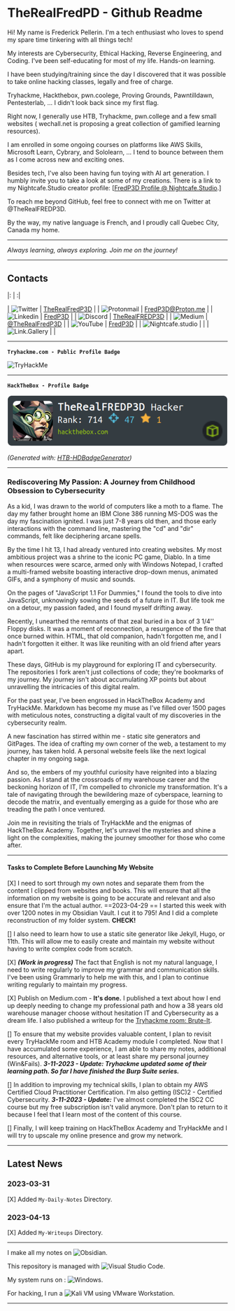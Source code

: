 # TheRealFredPD - Github Readme

Hi!
My name is Frederick Pellerin. I'm a tech enthusiast who loves to spend my spare time tinkering with all things tech!

My interests are Cybersecurity, Ethical Hacking, Reverse Engineering, and Coding. I've been self-educating for most of my life. Hands-on learning. 

I have been studying/training since the day I discovered that it was possible to take online hacking classes, legally and free of charge. 

Tryhackme, Hackthebox, pwn.coolege, Proving Grounds, Pawntilldawn, Pentesterlab, ... I didn't look back since my first flag.

Right now, I generally use HTB, Tryhackme, pwn.college and a few small websites ( wechall.net is proposing a great collection of gamified learning resources).

I am enrolled in some ongoing courses on platforms like AWS Skills, Microsoft Learn, Cybrary, and Sololearn, ... I tend to bounce between them as I come across new and exciting ones.

Besides tech, I've also been having fun toying with AI art generation. I humbly invite you to take a look at some of my creations. There is a link to my Nightcafe.Studio creator profile: [[FredP3D Profile @ Nightcafe.Studio](https://creator.nightcafe.studio/u/Fredp3d).]

To reach me beyond GitHub, feel free to connect with me on Twitter at @TheRealFREDP3D.

By the way, my native language is French, and I proudly call Quebec City, Canada my home.

---

*Always learning, always exploring. Join me on the journey!*

---

## Contacts

|:  |  :|  

|  ![Twitter](https://img.shields.io/badge/Twitter-%231DA1F2.svg?style=for-the-badge&logo=Twitter&logoColor=white) | [TheRealFredP3D](https://twitter.com/TheRealFREDP3D)  |
|  ![Protonmail](https://img.shields.io/badge/ProtonMail-8B89CC?style=for-the-badge&logo=protonmail&logoColor=white) | [FredP3D@Proton.me](mailto:fredp3d@proton.me)  |
|  ![Linkedin](https://img.shields.io/badge/linkedin-%230077B5.svg?style=for-the-badge&logo=linkedin&logoColor=white)  |  [FredP3D](https://linkedin.com/in/FredP3D)  |
|  ![Discord](https://img.shields.io/badge/Discord-%235865F2.svg?style=for-the-badge&logo=discord&logoColor=white)  |  [TheRealFREDP3D](https://discordhub.com/profile/1050577907296256070)  |
|  ![Medium](https://img.shields.io/badge/Medium-12100E?style=for-the-badge&logo=medium&logoColor=white)  |  [@TheRealFredP3D](https://medium.com/@TheRealFREDP3D)  |
|  ![YouTube](https://img.shields.io/badge/YouTube-%23FF0000.svg?style=for-the-badge&logo=YouTube&logoColor=white)  |  [FredP3D](https://www.youtube.com/@FredP3D)  |
|  ![Nightcafe.studio](https://nightcafe.studio/u/FredP3D)  |  |
|  ![Link.Gallery](https://link.gallery/therealfredp3d)  |  |

---


**`Tryhackme.com - Public Profile Badge`**

<img src="https://tryhackme-badges.s3.amazonaws.com/FREDP3D.png" alt="TryHackMe">


---


**`HackTheBox - Profile Badge`**

![HacktheBox Profile Badge](_attachement/HacktheBox%20-%20Profile.png)

*(Generated with: [HTB-HDBadgeGenerator](https://github.com/Flangvik/HTB-HDBadgeGenerator))*

---

### Rediscovering My Passion: A Journey from Childhood Obsession to Cybersecurity

As a kid, I was drawn to the world of computers like a moth to a flame. The day my father brought home an IBM Clone 386 running MS-DOS was the day my fascination ignited. I was just 7-8 years old then, and those early interactions with the command line, mastering the "cd" and "dir" commands, felt like deciphering arcane spells.

By the time I hit 13, I had already ventured into creating websites. My most ambitious project was a shrine to the iconic PC game, Diablo. In a time when resources were scarce, armed only with Windows Notepad, I crafted a multi-framed website boasting interactive drop-down menus, animated GIFs, and a symphony of music and sounds.

On the pages of "JavaScript 1.1 For Dummies," I found the tools to dive into JavaScript, unknowingly sowing the seeds of a future in IT. But life took me on a detour, my passion faded, and I found myself drifting away.

Recently, I unearthed the remnants of that zeal buried in a box of 3 1/4'' Floppy disks. It was a moment of reconnection, a resurgence of the fire that once burned within. HTML, that old companion, hadn't forgotten me, and I hadn't forgotten it either. It was like reuniting with an old friend after years apart.

These days, GitHub is my playground for exploring IT and cybersecurity. The repositories I fork aren't just collections of code; they're bookmarks of my journey. My journey isn't about accumulating XP points but about unravelling the intricacies of this digital realm.

For the past year, I've been engrossed in HackTheBox Academy and TryHackMe. Markdown has become my muse as I've filled over 1500 pages with meticulous notes, constructing a digital vault of my discoveries in the cybersecurity realm.

A new fascination has stirred within me - static site generators and GitPages. The idea of crafting my own corner of the web, a testament to my journey, has taken hold. A personal website feels like the next logical chapter in my ongoing saga.

And so, the embers of my youthful curiosity have reignited into a blazing passion. As I stand at the crossroads of my warehouse career and the beckoning horizon of IT, I'm compelled to chronicle my transformation. It's a tale of navigating through the bewildering maze of cyberspace, learning to decode the matrix, and eventually emerging as a guide for those who are treading the path I once ventured.

Join me in revisiting the trials of TryHackMe and the enigmas of HackTheBox Academy. Together, let's unravel the mysteries and shine a light on the complexities, making the journey smoother for those who come after.

---

#### Tasks to Complete Before Launching My Website

[X] I need to sort through my own notes and separate them from the content I clipped from websites and books. This will ensure that all the information on my website is going to be accurate and relevant and also ensure that I'm the actual author.  ==2023-04-29 == I started this week with over 1200 notes in my Obsidian Vault.  I cut it to 795!  And I did a complete reconstruction of my folder system.  **CHECK!**

[] I also need to learn how to use a static site generator like Jekyll, Hugo, or 11th. This will allow me to easily create and maintain my website without having to write complex code from scratch.

[X] ***(Work in progress)*** The fact that English is not my natural language, I need to write regularly to improve my grammar and communication skills. I've been using Grammarly to help me with this, and I plan to continue writing regularly to maintain my progress.  

[X] Publish on Medium.com - **It's done.** I published a text about how I end up deeply needing to change my professional path and how a 38 years old warehouse manager choose without hesitation IT and Cybersecurity as a dream life.  I also published a writeup for the [Tryhackme room: Brute-It](https://tryhackme.com/room/bruteit).

[] To ensure that my website provides valuable content, I plan to revisit every TryHackMe room and HTB Academy module I completed. Now that I have accumulated some experience,  I am able to share my notes, additional resources, and alternative tools, or at least share my personal journey (Win&Fails).
***3-11-2023 - Update: Tryhackme updated some of their learning path. So far I have finished the Burp Suite series.***

[] In addition to improving my technical skills, I plan to obtain my AWS Certified Cloud Practitioner Certification.  I'm also getting (ISC)2 - Certified Cybersecurity.
***3-11-2023 - Update:*** I've almost completed the ISC2 CC course but my free subscription isn't valid anymore.  Don't plan to return to it because I feel that I learn most of the content of this course.

[] Finally, I will keep training on HackTheBox Academy and TryHackMe and I will try to upscale my online presence and grow my network.

---

## Latest News

### 2023-03-31

[X] Added `My-Daily-Notes` Directory.

### 2023-04-13

[X] Added `My-Writeups` Directory.

---

I make all my notes on ![Obsidian](https://img.shields.io/badge/Obsidian-%23483699.svg?style=for-the-badge&logo=obsidian&logoColor=white).

This repository is managed with ![Visual Studio Code](https://img.shields.io/badge/Visual%20Studio%20Code-0078d7.svg?style=for-the-badge&logo=visual-studio-code&logoColor=white).

My system runs on : ![Windows](https://img.shields.io/badge/Windows-0078D6?style=for-the-badge&logo=windows&logoColor=white).

For hacking, I run a ![Kali](https://img.shields.io/badge/Kali-268BEE?style=for-the-badge&logo=kalilinux&logoColor=white) VM using VMware Workstation.

---
